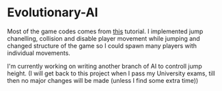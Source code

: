 ﻿# Evolutionary-AI

Most of the game codes comes from [this](https://www.youtube.com/watch?v=8LRI0RLKyt0&list=PLsk-HSGFjnaH5yghzu7PcOzm9NhsW0Urw&index=19&ab_channel=KidsCanCode) tutorial. I implemented jump chanelling, collision and disable player movement while jumping and changed structure of the game so I could spawn many players with individual movements. 

I'm currently working on writing another branch of AI to controll jump height.
(I will get back to this project when I pass my University exams, till then no major changes will be made (unless I find some extra time))
